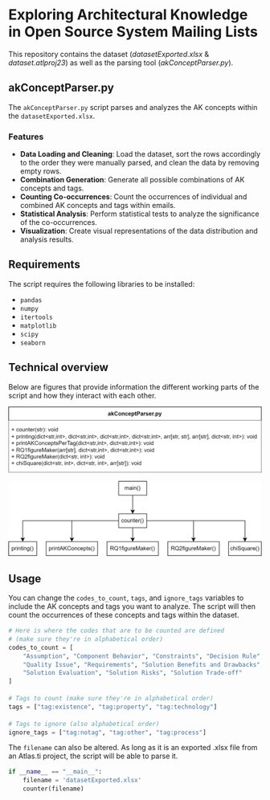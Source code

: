 # Exploring Architectural Knowledge in Open Source System Mailing Lists

This repository contains the dataset (*datasetExported.xlsx* & *dataset.atlproj23*) as well as the parsing tool (*akConceptParser.py*).

## akConceptParser.py

The `akConceptParser.py` script parses and analyzes the AK concepts within the `datasetExported.xlsx`. 

### Features

- **Data Loading and Cleaning**: Load the dataset, sort the rows accordingly to the order they were manually parsed, and clean the data by removing empty rows.
- **Combination Generation**: Generate all possible combinations of AK concepts and tags.
- **Counting Co-occurrences**: Count the occurrences of individual and combined AK concepts and tags within emails.
- **Statistical Analysis**: Perform statistical tests to analyze the significance of the co-occurrences.
- **Visualization**: Create visual representations of the data distribution and analysis results.

## Requirements
The script requires the following libraries to be installed:

- `pandas`
- `numpy`
- `itertools`
- `matplotlib`
- `scipy`
- `seaborn`

## Technical overview
Below are figures that provide information the different working parts of the script and how they interact with each other.

![Technical Overview](https://github.com/RavMango/bachelorsProject/blob/main/images/overview.drawio.png?raw=true)

![Technical Overview](https://github.com/RavMango/bachelorsProject/blob/main/images/akConceptParser.drawio.png?raw=true)


## Usage 

You can change the `codes_to_count`, `tags`, and `ignore_tags` variables to include the AK concepts and tags you want to analyze. The script will then count the occurrences of these concepts and tags within the dataset.

```python
# Here is where the codes that are to be counted are defined
# (make sure they're in alphabetical order)
codes_to_count = [
    "Assumption", "Component Behavior", "Constraints", "Decision Rule", "Design Configuration", 
    "Quality Issue", "Requirements", "Solution Benefits and Drawbacks", "Solution Comparison", 
    "Solution Evaluation", "Solution Risks", "Solution Trade-off"
]

# Tags to count (make sure they're in alphabetical order)
tags = ["tag:existence", "tag:property", "tag:technology"]

# Tags to ignore (also alphabetical order)
ignore_tags = ["tag:notag", "tag:other", "tag:process"]
```

The `filename` can also be altered. As long as it is an exported .xlsx file from an Atlas.ti project, the script will be able to parse it.
``` python
if __name__ == "__main__":
    filename = 'datasetExported.xlsx'
    counter(filename)
```
